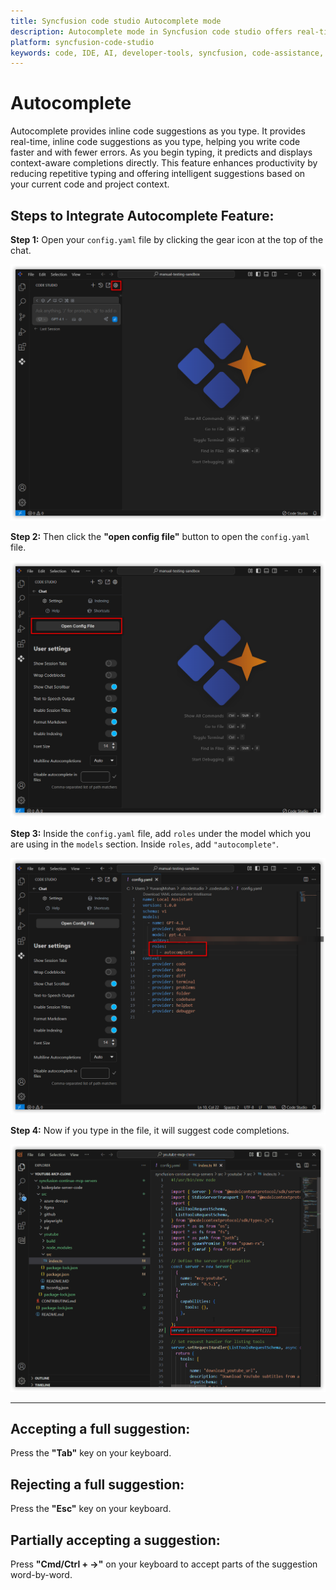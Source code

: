```yaml
---
title: Syncfusion code studio Autocomplete mode
description: Autocomplete mode in Syncfusion code studio offers real-time, inline code suggestions as you type.
platform: syncfusion-code-studio
keywords: code, IDE, AI, developer-tools, syncfusion, code-assistance, productivity, UI-generation, bug-fixing, documentation
---
```


# Autocomplete

Autocomplete provides inline code suggestions as you type. It provides real-time, inline code suggestions as you type, helping you write code faster and with fewer errors. As you begin typing, it predicts and displays context-aware completions directly. This feature enhances productivity by reducing repetitive typing and offering intelligent suggestions based on your current code and project context.

## Steps to Integrate Autocomplete Feature:

**Step 1:** Open your `config.yaml` file by clicking the gear icon at the top of the chat.

<img src="./feature-images/autocomplete1.png" alt="clicking gear icon"  />

**Step 2:** Then click the **"open config file"** button to open the `config.yaml` file.

<img src="./feature-images/autocomplete2.png" alt="clicking open config file button"  />

**Step 3:** Inside the `config.yaml` file, add `roles` under the model which you are using in the `models` section. Inside `roles`, add `"autocomplete"`.

<img src="./feature-images/autocomplete3.png" alt="add roles"  />

**Step 4:** Now if you type in the file, it will suggest code completions.

<img src="./feature-images/Autocomplete_step-4.png" alt="autocomplete"  />

---

## Accepting a full suggestion:
Press the **"Tab"** key on your keyboard.

## Rejecting a full suggestion:
Press the **"Esc"** key on your keyboard.

## Partially accepting a suggestion:
Press **"Cmd/Ctrl + →"** on your keyboard to accept parts of the suggestion word-by-word.

